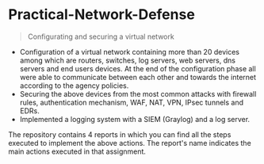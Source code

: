 # Practical-Network-Defense
> Configurating and securing a virtual network

- Configuration of a virtual network containing more than 20 devices among which are routers, switches, log servers, web servers,
dns servers and end users devices. At the end of the configuration phase all were able to communicate between each other and
towards the internet according to the agency policies.
- Securing the above devices from the most common attacks with firewall rules, authentication mechanism, WAF, NAT, VPN, IPsec
tunnels and EDRs.
- Implemented a logging system with a SIEM (Graylog) and a log server.

The repository contains 4 reports in which you can find all the steps executed to implement the above actions. The report's name indicates the main actions executed in that assignment.
